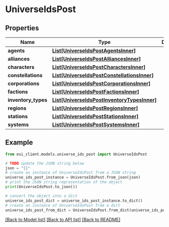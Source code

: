 # UniverseIdsPost


## Properties

Name | Type | Description | Notes
------------ | ------------- | ------------- | -------------
**agents** | [**List[UniverseIdsPostAgentsInner]**](UniverseIdsPostAgentsInner.md) |  | [optional] 
**alliances** | [**List[UniverseIdsPostAlliancesInner]**](UniverseIdsPostAlliancesInner.md) |  | [optional] 
**characters** | [**List[UniverseIdsPostCharactersInner]**](UniverseIdsPostCharactersInner.md) |  | [optional] 
**constellations** | [**List[UniverseIdsPostConstellationsInner]**](UniverseIdsPostConstellationsInner.md) |  | [optional] 
**corporations** | [**List[UniverseIdsPostCorporationsInner]**](UniverseIdsPostCorporationsInner.md) |  | [optional] 
**factions** | [**List[UniverseIdsPostFactionsInner]**](UniverseIdsPostFactionsInner.md) |  | [optional] 
**inventory_types** | [**List[UniverseIdsPostInventoryTypesInner]**](UniverseIdsPostInventoryTypesInner.md) |  | [optional] 
**regions** | [**List[UniverseIdsPostRegionsInner]**](UniverseIdsPostRegionsInner.md) |  | [optional] 
**stations** | [**List[UniverseIdsPostStationsInner]**](UniverseIdsPostStationsInner.md) |  | [optional] 
**systems** | [**List[UniverseIdsPostSystemsInner]**](UniverseIdsPostSystemsInner.md) |  | [optional] 

## Example

```python
from esi_client.models.universe_ids_post import UniverseIdsPost

# TODO update the JSON string below
json = "{}"
# create an instance of UniverseIdsPost from a JSON string
universe_ids_post_instance = UniverseIdsPost.from_json(json)
# print the JSON string representation of the object
print(UniverseIdsPost.to_json())

# convert the object into a dict
universe_ids_post_dict = universe_ids_post_instance.to_dict()
# create an instance of UniverseIdsPost from a dict
universe_ids_post_from_dict = UniverseIdsPost.from_dict(universe_ids_post_dict)
```
[[Back to Model list]](../README.md#documentation-for-models) [[Back to API list]](../README.md#documentation-for-api-endpoints) [[Back to README]](../README.md)


